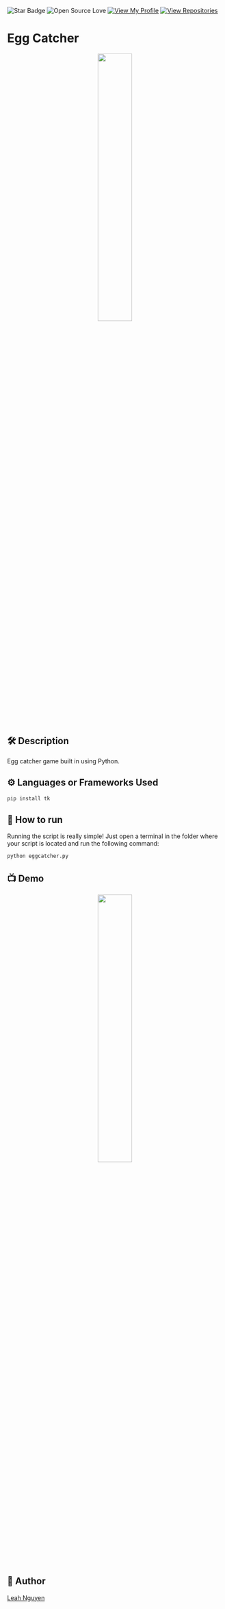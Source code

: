 ![Star Badge](https://img.shields.io/static/v1?label=%F0%9F%8C%9F&message=If%20Useful&style=style=flat&color=BC4E99)
![Open Source Love](https://badges.frapsoft.com/os/v1/open-source.svg?v=103)
[![View My Profile](https://img.shields.io/badge/View-My_Profile-green?logo=GitHub)](https://github.com/ndleah)
[![View Repositories](https://img.shields.io/badge/View-My_Repositories-blue?logo=GitHub)](https://github.com/ndleah?tab=repositories)

# Egg Catcher
<p align="center">
<img src="https://lh3.googleusercontent.com/gGELzDfgqxLvLQLxgn_LrhTQ9IrfFvrpMmRdN9fPHjSwzfew4QN22PyqRJwXZMGql7E" width=40% height=40%>

## 🛠️ Description

Egg catcher game built in using Python.

## ⚙️ Languages or Frameworks Used
```bash
pip install tk
```

## 🌟 How to run
Running the script is really simple! Just open a terminal in the folder where your script is located and run the following command:

```sh
python eggcatcher.py
```
## 📺 Demo
<p align="center">
<img src="https://github.com/ndleah/python-mini-project/blob/main/IMG/eggcatcher.gif" width=40% height=40%>

## 🤖 Author
[Leah Nguyen](https://github.com/ndleah)